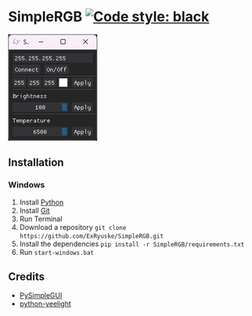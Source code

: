 # SimpleRGB [![Code style: black](https://img.shields.io/badge/code%20style-black-000000.svg)](https://github.com/psf/black)

![Preview](/src/preview.png)

## Installation

### Windows

1. Install [Python](https://www.microsoft.com/store/productId/9PJPW5LDXLZ5)
2. Install [Git](https://git-scm.com/download/win)
4. Run Terminal
5. Download a repository `git clone https://github.com/ExRyuske/SimpleRGB.git`
6. Install the dependencies `pip install -r SimpleRGB/requirements.txt`
7. Run `start-windows.bat`

## Credits

- [PySimpleGUI](https://github.com/PySimpleGUI/PySimpleGUI)
- [python-yeelight](https://gitlab.com/stavros/python-yeelight)
